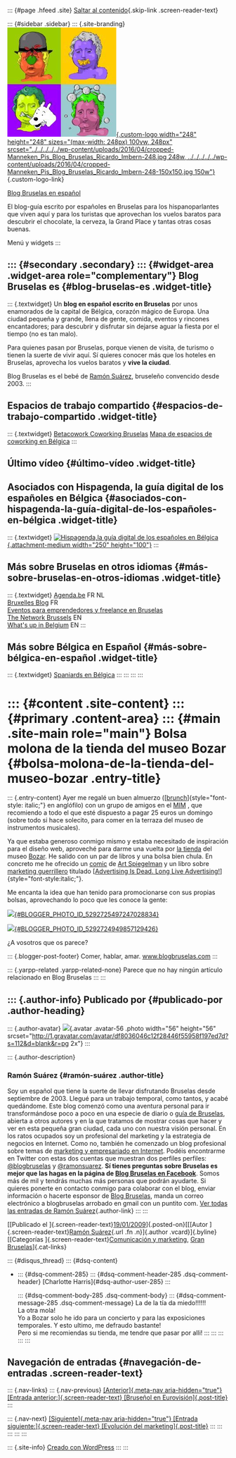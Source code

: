 ::: {#page .hfeed .site}
[Saltar al
contenido](../../../../../index.html?p=230#content){.skip-link
.screen-reader-text}

::: {#sidebar .sidebar}
::: {.site-branding}
[![](../../../../../wp-content/uploads/2016/04/cropped-Manneken_Pis_Blog_Bruselas_Ricardo_Imbern-248.jpg){.custom-logo
width="248" height="248" sizes="(max-width: 248px) 100vw, 248px"
srcset="../../../../../wp-content/uploads/2016/04/cropped-Manneken_Pis_Blog_Bruselas_Ricardo_Imbern-248.jpg 248w, ../../../../../wp-content/uploads/2016/04/cropped-Manneken_Pis_Blog_Bruselas_Ricardo_Imbern-248-150x150.jpg 150w"}](../../../../../index.html){.custom-logo-link}

[Blog Bruselas en español](../../../../../index.html)

El blog-guía escrito por españoles en Bruselas para los hispanoparlantes
que viven aquí y para los turistas que aprovechan los vuelos baratos
para descubrir el chocolate, la cerveza, la Grand Place y tantas otras
cosas buenas.

Menú y widgets
:::

::: {#secondary .secondary}
::: {#widget-area .widget-area role="complementary"}
Blog Bruselas es {#blog-bruselas-es .widget-title}
----------------

::: {.textwidget}
Un **blog en español escrito en Bruselas** por unos enamorados de la
capital de Bélgica, corazón mágico de Europa. Una ciudad pequeña y
grande, llena de gente, comida, eventos y rincones encantadores; para
descubrir y disfrutar sin dejarse aguar la fiesta por el tiempo (no es
tan malo).

Para quienes pasan por Bruselas, porque vienen de visita, de turismo o
tienen la suerte de vivir aquí. Sí quieres conocer más que los hoteles
en Bruselas, aprovecha los vuelos baratos y **vive la ciudad**.

Blog Bruselas es el bebé de [Ramón Suárez](http://www.ramonsuarez.com),
bruseleño convencido desde 2003.
:::

Espacios de trabajo compartido {#espacios-de-trabajo-compartido .widget-title}
------------------------------

::: {.textwidget}
[Betacowork Coworking Bruselas](http://www.betacowork.com) [Mapa de
espacios de coworking en Bélgica](http://coworkingbelgium.com)
:::

Último vídeo {#último-vídeo .widget-title}
------------

Asociados con Hispagenda, la guía digital de los españoles en Bélgica {#asociados-con-hispagenda-la-guía-digital-de-los-españoles-en-bélgica .widget-title}
---------------------------------------------------------------------

::: {.textwidget}
[![Hispagenda,la guía digital de los españoles en
Bélgica](../../../../../wp-content/uploads/2010/04/Hispagenda-250px.gif "Hispagenda, la guía digital de los españoles en Bélgica"){.attachment-medium
width="250" height="100"}](http://www.hispagenda.com)
:::

Más sobre Bruselas en otros idiomas {#más-sobre-bruselas-en-otros-idiomas .widget-title}
-----------------------------------

::: {.textwidget}
[Agenda.be](http://www.agenda.be) FR NL\
[Bruxelles Blog](http://www.bxlblog.be/) FR\
[Eventos para emprendedores y freelance en
Bruselas](http://www.betacowork.com/events/)\
[The Network
Brussels](http://groups.yahoo.com/group/TheNetworkBrussels/) EN\
[What\'s up in Belgium](http://www.whatsupin.be/) EN
:::

Más sobre Bélgica en Español {#más-sobre-bélgica-en-español .widget-title}
----------------------------

::: {.textwidget}
[Spaniards en Bélgica](http://www.spaniards.es/paises/belgica)
:::
:::
:::
:::

::: {#content .site-content}
::: {#primary .content-area}
::: {#main .site-main role="main"}
Bolsa molona de la tienda del museo Bozar {#bolsa-molona-de-la-tienda-del-museo-bozar .entry-title}
=========================================

::: {.entry-content}
Ayer me regalé un buen almuerzo
([[brunch](http://www.restomim.com/fr/brunch.php)]{style="font-style: italic;"}
en anglófilo) con un grupo de amigos en el
[MIM](http://www.mim.fgov.be/) , que recomiendo a todo el que esté
dispuesto a pagar 25 euros un domingo (sobre todo si hace solecito, para
comer en la terraza del museo de instrumentos musicales).

Ya que estaba generoso conmigo mismo y estaba necesitado de inspiración
para el diseño web, aproveché para darme una vuelta por [la
tienda](http://www.bozarshop.com/) del museo
[Bozar](http://www.bozar.be/). He salido con un par de libros y una
bolsa bien chula. En concreto me he ofrecido un
[comic](http://bd.casterman.com/articles_detail.cfm?ID=245) de [Art
Spiegelman](http://es.wikipedia.org/wiki/Art_Spiegelman) y un libro
sobre [marketing
guerrillero](http://en.wikipedia.org/wiki/Guerrilla_marketing) titulado
[[Advertising Is Dead. Long Live
Advertising!](http://www.thamesandhudson.com/books/Advertising_is_Dead/9780500513149.mxs/20/0/)]{style="font-style:italic;"}.

Me encanta la idea que han tenido para promocionarse con sus propias
bolsas, aprovechando lo poco que les conoce la gente:

[![](http://1.bp.blogspot.com/_m9ESRqvSnjc/SXOJzDUP1mI/AAAAAAAAB9c/bGIOYv2r7cE/s320/Looking+for+bozar+shop.JPG){#BLOGGER_PHOTO_ID_5292725497247028834}](http://1.bp.blogspot.com/_m9ESRqvSnjc/SXOJzDUP1mI/AAAAAAAAB9c/bGIOYv2r7cE/s1600-h/Looking+for+bozar+shop.JPG)

[![](http://2.bp.blogspot.com/_m9ESRqvSnjc/SXOJTMIU09I/AAAAAAAAB9M/xmnK2qDDhQk/s320/Bozar+shop+exists+i+have+seen+it.JPG){#BLOGGER_PHOTO_ID_5292724949857129426}](http://2.bp.blogspot.com/_m9ESRqvSnjc/SXOJTMIU09I/AAAAAAAAB9M/xmnK2qDDhQk/s1600-h/Bozar+shop+exists+i+have+seen+it.JPG)

¿A vosotros que os parece?

::: {.blogger-post-footer}
Comer, hablar, amar. www.blogbruselas.com
:::

::: {.yarpp-related .yarpp-related-none}
Parece que no hay ningún artículo relacionado en Blog Bruselas
:::
:::

::: {.author-info}
Publicado por {#publicado-por .author-heading}
-------------

::: {.author-avatar}
![](http://1.gravatar.com/avatar/df8036046c12f28446f55958f197ed7d?s=56&d=blank&r=pg){.avatar
.avatar-56 .photo width="56" height="56"
srcset="http://1.gravatar.com/avatar/df8036046c12f28446f55958f197ed7d?s=112&d=blank&r=pg 2x"}
:::

::: {.author-description}
### Ramón Suárez {#ramón-suárez .author-title}

Soy un español que tiene la suerte de llevar disfrutando Bruselas desde
septiembre de 2003. Llegué para un trabajo temporal, como tantos, y
acabé quedándome. Este blog comenzó como una aventura personal para ir
transformándose poco a poco en una especie de diario o [guía de
Bruselas](../../../../../index.html), abierta a otros autores y en la
que tratamos de mostrar cosas que hacer y ver en esta pequeña gran
ciudad, cada uno con nuestra visión personal. En los ratos ocupados soy
un profesional del marketing y la estrategia de negocios en Internet.
Como no, también he comenzado un blog profesional sobre temas de
[marketing y empresariado en Internet](http://ramonsuarez.com). Podéis
encontrarme en Twitter con estas dos cuentas que muestran dos perfiles
perfiles: [\@blogbruselas](http://twitter.com/blogbruselas) y
[\@ramonsuarez](http://twitter.com/ramonsuarez). **Sí tienes preguntas
sobre Bruselas es mejor que las hagas en la página de [Blog Bruselas en
Facebook](http://www.facebook.com/blogbruselas)**. Somos más de mil y
tendrás muchas más personas que podrán ayudarte. Si quieres ponerte en
contacto conmigo para colaborar con el blog, enviar información o
hacerte esponsor de [Blog Bruselas](../../../../../index.html), manda un
correo electrónico a blogbruselas arrobado en gmail con un puntito com.
[Ver todas las entradas de Ramón
Suárez](../../../../2010/04/30/index.html?author=2){.author-link}
:::
:::

[[Publicado el
]{.screen-reader-text}[19/01/2009](../../../../../index.html?p=230)]{.posted-on}[[[Autor
]{.screen-reader-text}[Ramón
Suárez](../../../../2010/04/30/index.html?author=2){.url .fn
.n}]{.author .vcard}]{.byline}[[Categorías
]{.screen-reader-text}[Comunicación y
marketing](../../../../category/comunicacion-y-marketing/index.html),
[Gran
Bruselas](../../../../category/gran-bruselas/index.html)]{.cat-links}

::: {#disqus_thread}
::: {#dsq-content}
-   ::: {#dsq-comment-285}
    ::: {#dsq-comment-header-285 .dsq-comment-header}
    [Charlotte Harris]{#dsq-author-user-285}
    :::

    ::: {#dsq-comment-body-285 .dsq-comment-body}
    ::: {#dsq-comment-message-285 .dsq-comment-message}
    La de la tía da miedo!!!!!!\
    La otra mola!\
    Yo a Bozar solo he ido para un concierto y para las exposiciones
    temporales. Y esto ultimo, me defraudo bastante!\
    Pero si me recomiendas su tienda, me tendre que pasar por alli!
    :::
    :::
    :::
:::
:::

Navegación de entradas {#navegación-de-entradas .screen-reader-text}
----------------------

::: {.nav-links}
::: {.nav-previous}
[[Anterior]{.meta-nav aria-hidden="true"} [Entrada
anterior:]{.screen-reader-text} [Bruseñol en
Eurovisión]{.post-title}](../../../../../index.html?p=229)
:::

::: {.nav-next}
[[Siguiente]{.meta-nav aria-hidden="true"} [Entrada
siguiente:]{.screen-reader-text} [Evolución del
marketing]{.post-title}](../../../../../index.html?p=231)
:::
:::
:::
:::
:::

::: {.site-info}
[Creado con WordPress](https://es.wordpress.org/)
:::
:::
